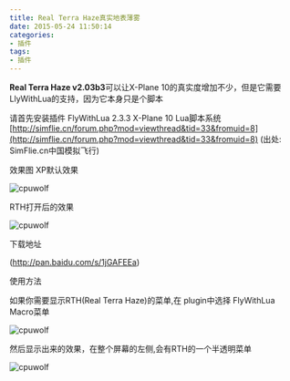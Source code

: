 ```yaml
---
title: Real Terra Haze真实地表薄雾
date: 2015-05-24 11:50:14
categories:
- 插件
tags:
- 插件
---
```





**Real Terra Haze v2.03b3**可以让X-Plane 10的真实度增加不少，但是它需要LlyWithLua的支持，因为它本身只是个脚本

请首先安装插件
FlyWithLua 2.3.3 X-Plane 10 Lua脚本系统
[http://simflie.cn/forum.php?mod=viewthread&tid=33&fromuid=8](http://simflie.cn/forum.php?mod=viewthread&tid=33&fromuid=8)
(出处: SimFlie.cn中国模拟飞行)

效果图
XP默认效果

![cpuwolf](/images/data/attachment/201505/24/201130qiinlrd2nhtwzhhu.jpg)

RTH打开后的效果

![cpuwolf](/images/data/attachment/201505/24/201140bdsgcszh5lcx05vh.jpg)



下载地址



(http://pan.baidu.com/s/1jGAFEEa)


使用方法

如果你需要显示RTH(Real Terra Haze)的菜单,在 plugin中选择 FlyWithLua Macro菜单

![cpuwolf](/images/data/attachment/201505/24/195513gnn55xs446x8w66x.gif)



然后显示出来的效果，在整个屏幕的左侧,会有RTH的一个半透明菜单

![cpuwolf](/images/data/attachment/201505/24/195832fct00906qgooeg6g.gif)


